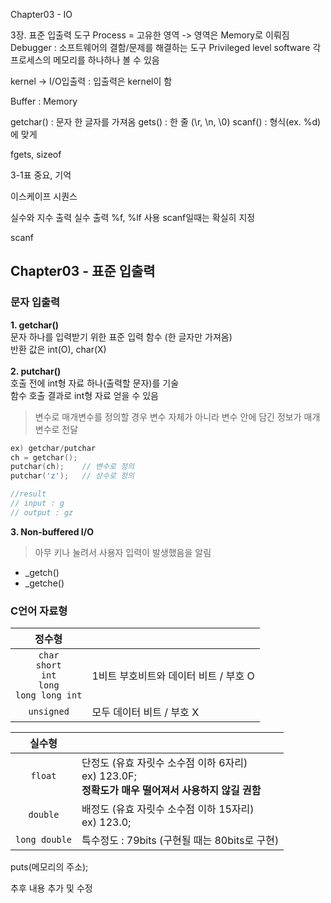 Chapter03 - IO

3장. 표준 입출력 도구
Process = 고유한 영역 -> 영역은 Memory로 이뤄짐
Debugger : 소프트웨어의 결함/문제를 해결하는 도구
	      Privileged level software
	      각 프로세스의 메모리를 하나하나 볼 수 있음

kernel -> I/O입출력
	: 입출력은 kernel이 함

Buffer : Memory

getchar()
	: 문자 한 글자를 가져옴
gets()
	: 한 줄 (\r, \n, \0)
scanf()
	: 형식(ex. %d)에 맞게

fgets, sizeof

3-1표 중요, 기억

이스케이프 시퀀스

실수와 지수 출력
실수 출력 %f, %lf 사용
scanf일때는 확실히 지정

scanf

## Chapter03 - 표준 입출력

### 문자 입출력
**1. getchar()**<br/>
문자 하나를 입력받기 위한 표준 입력 함수 (한 글자만 가져옴) <br/>
반환 값은 int(O), char(X) <br/><br/>
**2. putchar()** <br/>
호출 전에 int형 자료 하나(출력할 문자)를 기술<br/>
함수 호출 결과로 int형 자료 얻을 수 있음 <br/>
> 변수로 매개변수를 정의할 경우 변수 자체가 아니라 변수 안에 담긴 정보가 매개변수로 전달

```c
ex) getchar/putchar
ch = getchar();
putchar(ch);	// 변수로 정의
putchar('z');	// 상수로 정의

//result
// input : g
// output : gz
```

**3. Non-buffered I/O**<br/>
> 아무 키나 눌려서 사용자 입력이 발생했음을 알림
* _getch()
* _getche()

### C언어 자료형
|  정수형 |                                                       |
| :----: | :----------------------------------------------------- |
| `char` <br/> `short` <br/> `int` <br/> `long` <br/> `long long int` <br/> | 1비트 부호비트와 데이터 비트 / 부호 O                                          |
| `unsigned` | 모두 데이터 비트 / 부호 X 			|

|  실수형 |                                                  |
| :----: | :----------------------------------------------------- |
|  `float`  | 단정도 (유효 자릿수 소수점 이하 6자리) <br/> ex) 123.0F; <br/> **정확도가 매우 떨어져서 사용하지 않길 권함**              |
| `double` | 배정도 (유효 자릿수 소수점 이하 15자리) <br/> ex) 123.0;     |
| `long double` | 특수정도 : 79bits (구현될 때는 80bits로 구현)      |


puts(메모리의 주소);

추후 내용 추가 및 수정

